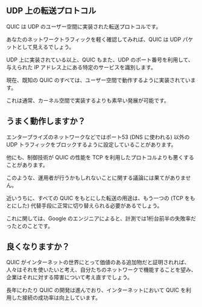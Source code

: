 ## UDP 上の転送プロトコル

QUIC は UDP のユーザー空間に実装された転送プロトコルです。

あなたのネットワークトラフィックを軽く確認してみれば、QUIC は UDP パケットとして見えるでしょう。

UDP 上に実装されている以上、QUIC もまた、UDP のポート番号を利用して、与えられた IP アドレス上にある特定のサービスを識別します。

現在、既知の QUIC のすべては、ユーザー空間で動作するように実装されています。

これは通常、カーネル空間で実装するよりも素早い発展が可能です。

## うまく動作しますか？

エンタープライズのネットワークなどではポート53 (DNS に使われる) 以外の UDP トラフィックをブロックするように設定していることがあります。

他にも、制御技術が QUIC の性能を TCP を利用したプロトコルよりも悪くすることがあります。

このような、運用者が行うかもしれないことに関する議論には果てがありません。

近いうちに、すべての QUIC をもとにした転送の用途は、もう一つの (TCP をもとにした) 代替手段に正常に切り替えられる必要があるでしょう。

これに関しては、Google のエンジニアによると、計測では1桁台前半の失敗率だったとのことです。

## 良くなりますか？

QUIC がインターネットの世界にとって価値のある追加物だと証明されれば、人々はそれを使いたいと考え、自分たちのネットワークで機能することを望み、企業はそれに対する障害について考え直すでしょう。

長年にわたり QUIC の開発は進んでおり、インターネットにおいて QUIC を利用した接続の成功率は向上しています。
